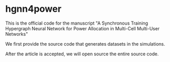 # hgnn4power

This is the official code for the manuscript "A Synchronous Training Hypergraph Neural Network for Power Allocation in Multi-Cell Multi-User Networks"

We first provide the source code that generates datasets in the simulations.

After the article is accepted, we will open source the entire source code.

